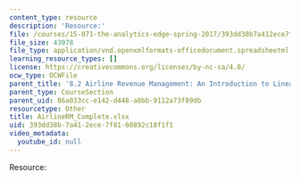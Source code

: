 ```yaml
---
content_type: resource
description: 'Resource:'
file: /courses/15-071-the-analytics-edge-spring-2017/393dd38b7a412ece7f8160892c18f1f1_AirlineRM_Complete.xlsx
file_size: 43978
file_type: application/vnd.openxmlformats-officedocument.spreadsheetml.sheet
learning_resource_types: []
license: https://creativecommons.org/licenses/by-nc-sa/4.0/
ocw_type: OCWFile
parent_title: '8.2 Airline Revenue Management: An Introduction to Linear Optimization '
parent_type: CourseSection
parent_uid: 86a033cc-e142-d448-a8bb-9112a73f89db
resourcetype: Other
title: AirlineRM_Complete.xlsx
uid: 393dd38b-7a41-2ece-7f81-60892c18f1f1
video_metadata:
  youtube_id: null
---
```

Resource: